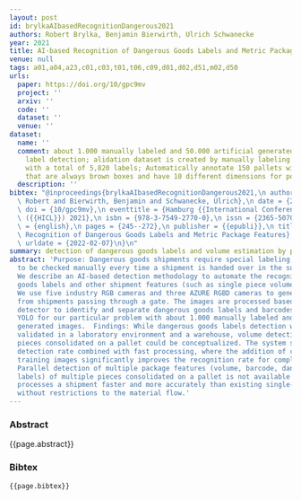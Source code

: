 ```yaml
---
layout: post
id: brylkaAIbasedRecognitionDangerous2021
authors: Robert Brylka, Benjamin Bierwirth, Ulrich Schwanecke
year: 2021
title: AI-based Recognition of Dangerous Goods Labels and Metric Package Features
venue: null
tags: a01,a04,a23,c01,c03,t01,t06,c09,d01,d02,d51,m02,d50
urls:
  paper: https://doi.org/10/gpc9mv
  project: ''
  arxiv: ''
  code: ''
  dataset: ''
  venue: ''
dataset:
  name: ''
  comment: about 1.000 manually labeled and 50.000 artificial generated images for
    label detection; alidation dataset is created by manually labeling 2,260 images
    with a total of 5,820 labels; Automatically annotate 150 pallets with parcels
    that are always brown boxes and have 10 different dimensions for pointcloud segmentation
  description: ''
bibtex: "@inproceedings{brylkaAIbasedRecognitionDangerous2021,\n author = {Brylka,\
  \ Robert and Bierwirth, Benjamin and Schwanecke, Ulrich},\n date = {2021-12-01},\n\
  \ doi = {10/gpc9mv},\n eventtitle = {Hamburg {{International Conference}} of {{Logistics}}\
  \ ({{HICL}}) 2021},\n isbn = {978-3-7549-2770-0},\n issn = {2365-5070},\n langid\
  \ = {english},\n pages = {245--272},\n publisher = {{epubli}},\n title = {{{AI-based}}\
  \ Recognition of Dangerous Goods Labels and Metric Package Features},\n url = {https://tore.tuhh.de/handle/11420/11170},\n\
  \ urldate = {2022-02-07}\n}\n"
summary: detection of dangerous goods labels and volume estimation by pointcloud segmentation
abstract: 'Purpose: Dangerous goods shipments require special labeling, which has
  to be checked manually every time a shipment is handed over in the supply chain.
  We describe an AI-based detection methodology to automate the recognition of dangerous
  goods labels and other shipment features (such as single piece volume detection).  Methodology:
  We use five industry RGB cameras and three AZURE RGBD cameras to generate images
  from shipments passing through a gate. The images are processed based on the YOLO
  detector to identify and separate dangerous goods labels and barcodes. We trained
  YOLO for our particular problem with about 1.000 manually labeled and 50.000 artificial
  generated images.  Findings: While dangerous goods labels detection was successfully
  validated in a laboratory environment and a warehouse, volume detection for single
  pieces consolidated on a pallet could be conceptualized. The system shows a high
  detection rate combined with fast processing, where the addition of computer-generated
  training images significantly improves the recognition rate for complex backgrounds.  Originality:
  Parallel detection of multiple package features (volume, barcode, dangerous goods
  labels) of multiple pieces consolidated on a pallet is not available yet. Our solution
  processes a shipment faster and more accurately than existing single-piece solutions
  without restrictions to the material flow.'
---
```


### Abstract

{{page.abstract}}

### Bibtex

```
{{page.bibtex}}
```
            